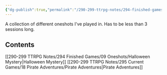```yaml
---
{"dg-publish":true,"permalink":"/290-299-ttrpg-notes/294-finished-games/09-oneshots/oneshots/"}
---
```



A collection of different oneshots I've played in.
Has to be less than 3 sessions long.

## Contents

[[290-299 TTRPG Notes/294 Finished Games/09 Oneshots/Halloween Mystery\|Halloween Mystery]]
[[290-299 TTRPG Notes/295 Current Games/18 Pirate Adventures/Pirate Adventures\|Pirate Adventures]]